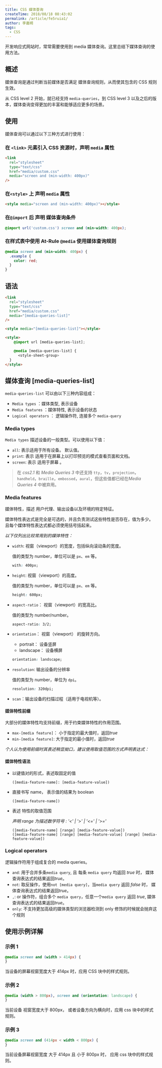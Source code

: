 ```yaml
---
title: CSS 媒体查询
createTime: 2018/08/18 08:43:02
permalink: /article/fe5ruia1/
author: 李嘉明
tags:
  - CSS
---
```


开发响应式网站时，常常需要使用到 media 媒体查询。这里总结下媒体查询的使用方法。

## 概述

媒体查询是通过判断当前媒体是否满足 媒体查询规则，从而使其包含的 CSS 规则生效。

从 CSS level 2 开始，就已经支持 `media-queries`，到 CSS level 3 以及之后的版本，媒体查询变得更加的丰富和能够适应更多的场景。

## 使用

媒体查询可以通过以下三种方式进行使用：

### 在 `<link>` 元素引入 CSS 资源时，声明 `media` 属性

```html
<link
  rel="stylesheet"
  type="text/css"
  href="media/custom.css"
  media="screen and (min-width: 400px)"
/>
```

### 在`<style>` 上 声明 `media` 属性

```html
<style media="screen and (min-width: 400px)"></style>
```

### 在`@import` 后 声明 媒体查询条件

```css
@import url('custom.css') screen and (min-width: 400px);
```

### 在样式表中使用 At-Rule `@media` 使用媒体查询规则

```css
@media screen and (min-width: 400px) {
  .example {
    color: red;
  }
}
```

## 语法

```html
<link
  rel="stylesheet"
  type="text/css"
  href="media/custom.css"
  media="[media-queries-list]"
/>

<style media="[media-queries-list]"></style>

<style>
    @import url [media-queries-list];

    @media [media-queries-list] {
      <style-sheet-group>
  }
</style>
```

## 媒体查询 [media-queries-list]

`media-queries-list` 可以由以下三种内容组成：

- `Media types` ：媒体类型, 表示设备
- `Media features` ：媒体特性, 表示设备的状态
- `Logical operators` ： 逻辑操作符, 连接多个 `media-query`

### Media types

`Media types` 描述设备的一般类型。可以使用以下值：

- `all`: 表示适用于所有设备。 默认值。
- `print`: 表示 适用于在屏幕上以打印预览的模式查看页面和文档。
- `screen`: 表示 适用于屏幕 。

> 在 _css2.1_ 和 _Media Queries 3_ 中还支持 `tty`，`tv`，`projection`，`handheld`，`braille`，`embossed`，`aural`，但这些值都已经在*Media Queries 4* 中被弃用。

### Media features

媒体特性，描述 用户代理、输出设备以及环境的特定特征。

媒体特性表达式是完全是可选的，并且负责测试这些特性是否存在，值为多少。 且每个媒体特性表达式都必须使用括号括起来。

_以下仅列出比较常用到的媒体特性：_

- `width`: 视窗（viewport）的宽度，包括纵向滚动条的宽度。

  值的类型为 number，单位可以是 `px`、`em` 等。

  ```css
  with: 400px;
  ```

- `height`: 视窗（viewport）的高度。

  值的类型为 number，单位可以是 `px`、`em` 等。

  ```css
  height: 600px;
  ```

- `aspect-ratio`： 视窗（viewport）的宽高比。

  值的类型为 number/number。

  ```css
  aspect-ratio: 3/2;
  ```

- `orientation`： 视窗（viewport） 的旋转方向。

  - portrait： 设备竖屏
  - landscape： 设备横屏

  ```css
  orientation: landscape;
  ```

- `resolution`: 输出设备的分辨率

  值的类型为 number，单位为 `dpi`。

  ```css
  resolution: 320dpi;
  ```

- `scan`：输出设备的扫描过程（适用于电视机等）。

#### 媒体特性前缀

大部分的媒体特性均支持前缀，用于约束媒体特性的作用范围。

- `max-[media feature]`： 小于指定的最大值时，返回*true*
- `min-[media feature]`: 大于指定的最小值时，返回*true*

_个人认为使用前缀时其表述稍显拗口，建议使用取值范围的方式声明表达式：_

#### 媒体特性语法

- 以键值对的形式，表述取固定的值

  ```
  ([media-feature-name]: [media-feature-value])
  ```

- 直接书写 name， 表示值的结果为 boolean

  ```
  ([media-feature-name])
  ```

- 表述 特性的取值范围

  _声明 range 为描述数学符号 : '<' | '>' | '<=' | '>='_

  ```
  ([media-feature-name] [range] [media-feature-value])
  ([media-feature-name] [range] [media-feature-value] [range] [media-feature-value])
  ```

### Logical operators

逻辑操作符用于组成复合的 media queries。

- `and`: 用于合并多条`media query`, 且 每条 `media query` 均返回 _true_ 时，
  媒体查询表达式的结果返回*true*。
- `not`: 取反操作，使用`not [media query]`，当`media query` 返回 _false_ 时，
  媒体查询表达式的结果返回*true*。
- `,`: or 操作符，组合多个 `media query`，任意一个`media query` 返回 _true_,
  媒体查询表达式的结果返回*true*。
- `only`: 不支持更加高级的媒体类型的浏览器检测到 only 修饰的时候就会抛弃这个规则

## 使用示例详解

### 示例 1

```css
@media screen and (width > 414px) {
}
```

当设备的屏幕视窗宽度大于 414px 时，应用 CSS 块中的样式规则。

### 示例 2

```css
@media (width > 800px), screen and (orientation: landscape) {
}
```

当前设备 视窗宽度大于 800px， 或者设备方向为横向时，应用 css 块中的样式规则。

### 示例 3

```css
@media screen and (414px < width < 800px) {
}
```

当前设备屏幕视窗宽度 大于 414px 且 小于 800px 时， 应用 css 块中的样式规则。
